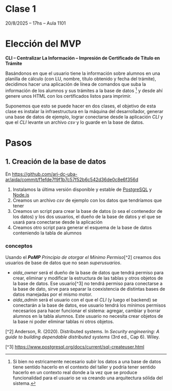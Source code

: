 # Clase 1

20/8/2025 – 17hs – Aula 1101

# Elección del MVP

**CLI – Centralizar La Información – Impresión de Certificado de Título en Trámite**

Basándonos en que el usuario tiene la información sobre alumnos en una planilla de cálculo
(con LU, nombre, título obtenido y fecha del trámite),
decidimos hacer una aplicación de línea de comandos que
suba la información de los alumnos y sus trámites a la base de datos [^1]
y desde ahí genere unos HTML con los certificados listos para imprimir.

Suponemos que esto se puede hacer en dos clases, el objetivo de esta clase
es instalar la infraestructura en la máquina del desarrollador,
generar una base de datos de ejemplo, lograr conectarse desde la aplicación _CLI_
y que el _CLI_ levante un archivo _csv_ y lo guarde en la base de datos.

[^1]: Si bien no estricamente necesario subir los datos a una base de datos
tiene sentido hacerlo en el contexto del taller
y podría tener sentido hacerlo en un contexto real donde
a la vez que se produce funcionalidad para el usuario
se va creando una arquitectura sólida del sistema.

# Pasos

## 1. Creación de la base de datos

En https://github.com/ari-dc-uba-ar/aida/commit/f1efde7f9f1b7c57f52b6c542d36de0c8e6f356d
1. Instalamos la última versión disponible y estable de [PostgreSQL](https://www.postgresql.org/docs/) y [Node.js](https://nodejs.org/es/download)
2. Creamos un archivo _csv_ de ejemplo con los datos que tendríamos que tener
3. Creamos un script para crear la base de datos (o sea el contenedor de los datos)
y los dos usuarios, el dueño de la base de datos
y el que se usará para conectarse desde la aplicación
4. Creamos otro script para generar el esquema de la base de datos
conteniendo la tabla de alumnos

### conceptos

Usando el ***PoMP*** _Principio de otorgar el Mínimo Permiso_[^2]
creamos dos usuarios de base de datos que no sean _superusuarios_.
* _aida_owner_ será el dueño de la base de datos que tendrá permiso
para crear, eliminar y modificar la estructura de las tablas
y otros objetos de la base de datos.
Ese usuario[^3] no tendrá permiso para conectarse a la base de dato,
sirve para separar la coexistencia de distintas bases de datos manejadas por el mismo motor.
* _aida_admin_ será el usuario con el que el _CLI_ (y luego el backend)
se conectarán a la base de datos,
ese usuario tendrá los mínimos permisos necesarios para hacer funcionar el sistema:
agregar, cambiar y borrar alumnos en la tabla alumnos.
Este usuario no necesita crear objetos de la base ni poder eliminar tablas
ni otros objetos.

[^2] Anderson, R. (2020). Distributed systems. In *Security engineering: A guide to building dependable distributed systems* (3rd ed., Cap 6). Wiley.

[^3] https://www.postgresql.org/docs/current/sql-createuser.html
